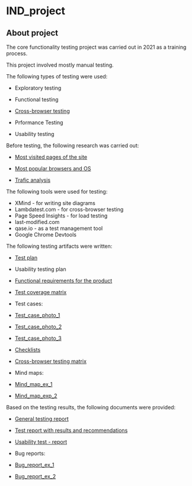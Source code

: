 # IND_project

## About project
The core functionality testing project was carried out in 2021 as a training process.

This project involved mostly manual testing.

The following types of testing were used:
- Exploratory testing
- Functional testing
- [Cross-browser testing](https://drive.google.com/file/d/1YIndy1TQnRM3Pd7oASqEQChzgNFKBSOz/view?usp=sharing)
  
- Prformance Testing
- Usability testing

Before testing, the following research was carried out:
- [Most visited pages of the site](https://drive.google.com/file/d/1LQjtxsreHNFkOTbD2tbYqpKFbT5U20PG/view?usp=sharing)
  
- [Most popular browsers and OS](https://drive.google.com/file/d/1VHGooDbvD1dRe79FvL3FiTPlAXYBWJ7O/view?usp=sharing)

- [Trafic analysis](https://drive.google.com/file/d/1PWlV8IiXow60BaT1-Mz0TU5O096bnbtZ/view?usp=sharing)

The following tools were used for testing:
- XMind - for writing site diagrams
- Lambdatest.com - for cross-browser testing
- Page Speed ​​Insights - for load testing
- last-modified.com
- qase.io - as a test management tool
- Google Chrome Devtools

The following testing artifacts were written:
- [Test plan](https://docs.google.com/document/d/1XEcjeyvctFiCP3QkUvzBKYeGsue00EZP/edit?usp=sharing&ouid=111315660461555284046&rtpof=true&sd=true)

- Usability testing plan
  
- [Functional requirements for the product](https://docs.google.com/spreadsheets/d/1CN1ylf0-SUbgCmegB49lPi__NHNy16F2/edit?usp=sharing&ouid=111315660461555284046&rtpof=true&sd=true)
  
- [Test coverage matrix](https://docs.google.com/spreadsheets/d/1CN1ylf0-SUbgCmegB49lPi__NHNy16F2/edit?usp=sharing&ouid=111315660461555284046&rtpof=true&sd=true)
  
- Test cases:
- [Test_case_photo_1](https://drive.google.com/file/d/1VE7XI51xOvLDVMQC2fwgbRbM75lJpF3e/view?usp=sharing)

- [Test_case_photo_2](https://drive.google.com/file/d/1mgnfvm4_wpV_qLdNPlyT_qsIH2KzK4-O/view?usp=sharing)

- [Test_case_photo_3](https://drive.google.com/file/d/1ha36BbBk6EtKA8bA7fMJkONiHNV1lTHk/view?usp=sharing)
  
- [Checklists](https://docs.google.com/spreadsheets/d/1iIGJULA_PgELlr0ogBdLKH0nWs0Io0FI/edit?usp=sharing&ouid=111315660461555284046&rtpof=true&sd=true)
  
- [Cross-browser testing matrix](https://docs.google.com/spreadsheets/d/1NVSbcxd_iaNrslFOtPQMIEEsla7tvwNU/edit?usp=sharing&ouid=111315660461555284046&rtpof=true&sd=true)
  
- Mind maps:
- [Mind_map_ex_1](https://drive.google.com/file/d/1RnieDt6X5vO-Wx7ZgBZZ1Mmthd9r2J5b/view?usp=sharing)

- [Mind_map_exp_2](https://drive.google.com/file/d/1UoowpXm91YUe6L0rFyswep1Qn5cq-O4D/view?usp=sharing)
  

Based on the testing results, the following documents were provided:

- [General testing report](https://docs.google.com/spreadsheets/d/1Fecn1eFaqI2S3bbw5Gti74hlDncsvdhB/edit?usp=sharing&ouid=111315660461555284046&rtpof=true&sd=true)
  
- [Test report with results and recommendations](https://docs.google.com/document/d/1QGPRdYqNBJ-PPHVus1yxbozDZomzDfBK/edit?usp=sharing&ouid=111315660461555284046&rtpof=true&sd=true)
  
- [Usability test - report](https://docs.google.com/document/d/19669uDwVm5mzEmjxIuVdK5iZ6c-6Zhv-/edit?usp=sharing&ouid=111315660461555284046&rtpof=true&sd=true)
  
- Bug reports:
- [Bug_report_ex_1](https://drive.google.com/file/d/1Y5jP7KL08D0tJSWMkiq1gGq4mW-KKbXL/view?usp=sharing)
- [Bug_report_ex_2](https://drive.google.com/file/d/1BCxvD3aYJBXIiKOwJ5BzlhTmh3wQ5ThK/view?usp=sharing)

 



